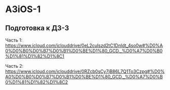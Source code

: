 # A3iOS-1

## Подготовка к ДЗ-3
Часть 1: https://www.icloud.com/iclouddrive/0eL2cuIszd2tC1DnIdt_4so0w#%D0%A0%D0%B0%D0%B7%D0%B1%D0%BE%D1%80_GCD._%D0%A7%D0%B0%D1%81%D1%82%D1%8C1

Часть 2: https://www.icloud.com/iclouddrive/0RZcb0sCy7jB86L7Q1To3Czpg#%D0%A0%D0%B0%D0%B7%D0%B1%D0%BE%D1%80_GCD._%D0%A7%D0%B0%D1%81%D1%82%D1%8C2
